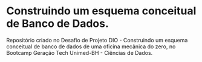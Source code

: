 # Construindo um esquema conceitual de Banco de Dados.
Repositório criado no Desafio de Projeto DIO - Construindo um esquema conceitual de banco de dados de uma oficina mecânica do zero, no Bootcamp Geração Tech Unimed-BH - Ciências de Dados.
